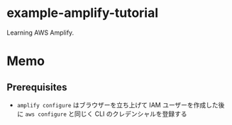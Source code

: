 # example-amplify-tutorial
Learning AWS Amplify.

Memo
===

Prerequisites
---

- `amplify configure` はブラウザーを立ち上げて IAM ユーザーを作成した後に `aws configure` と同じく CLI のクレデンシャルを登録する


